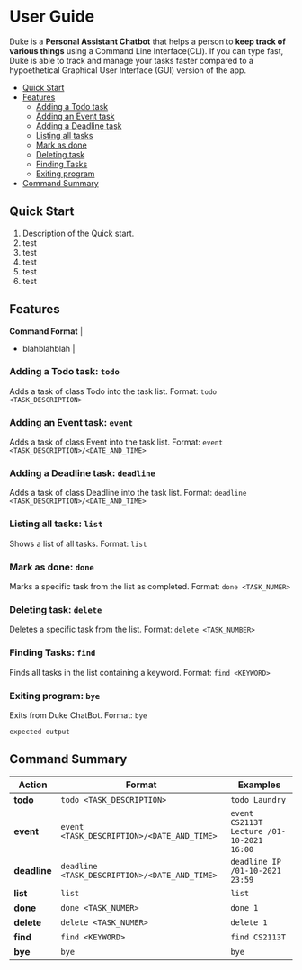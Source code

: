 # User Guide
Duke is a **Personal Assistant Chatbot** that helps a person to **keep track of various things** using a Command Line Interface(CLI). If you can type fast, Duke is able to track and manage your tasks faster compared to a hypoethetical Graphical User Interface (GUI) version of the app. 

* [Quick Start](https://xingjie99.github.io/ip/#quick-start)
* [Features](https://xingjie99.github.io/ip/#features)
  - [Adding a Todo task](https://xingjie99.github.io/ip/#adding-a-todo-task-todo)
  - [Adding an Event task](https://xingjie99.github.io/ip/#adding-an-event-task-event)
  - [Adding a Deadline task](https://xingjie99.github.io/ip/#adding-a-deadline-task-deadline)
  - [Listing all tasks](https://xingjie99.github.io/ip/#listing-all-tasks-list)
  - [Mark as done](https://xingjie99.github.io/ip/#mark-as-done-done)
  - [Deleting task](https://xingjie99.github.io/ip/#deleting-task-delete)
  - [Finding Tasks](https://xingjie99.github.io/ip/#finding-tasks-find)
  - [Exiting program](https://xingjie99.github.io/ip/#exiting-program-bye)
* [Command Summary](https://xingjie99.github.io/ip/#command-summary)

## Quick Start 
1. Description of the Quick start.
2. test
3. test
4. test
5. test
6. test

## Features
**Command Format** |
*  blahblahblah |


### Adding a Todo task: `todo`
Adds a task of class Todo into the task list.
Format: `todo <TASK_DESCRIPTION>`

### Adding an Event task: `event`
Adds a task of class Event into the task list.
Format: `event <TASK_DESCRIPTION>/<DATE_AND_TIME>`

### Adding a Deadline task: `deadline`
Adds a task of class Deadline into the task list.
Format: `deadline <TASK_DESCRIPTION>/<DATE_AND_TIME>`

### Listing all tasks: `list`
Shows a list of all tasks.
Format: `list`

### Mark as done: `done`
Marks a specific task from the list as completed.
Format: `done <TASK_NUMER>`

### Deleting task: `delete`
Deletes a specific task from the list.
Format: `delete <TASK_NUMBER>`

### Finding Tasks: `find`
Finds all tasks in the list containing a keyword.
Format: `find <KEYWORD>`

### Exiting program: `bye`
Exits from Duke ChatBot.
Format: `bye`

```
expected output
```

## Command Summary
**Action** | **Format** | **Examples**
---------- | ---------- | ------------
**todo** | `todo <TASK_DESCRIPTION>` | `todo Laundry`
**event** | `event <TASK_DESCRIPTION>/<DATE_AND_TIME>` | `event CS2113T Lecture /01-10-2021 16:00`
**deadline** | `deadline <TASK_DESCRIPTION>/<DATE_AND_TIME>` | `deadline IP /01-10-2021 23:59`
**list** | `list` | `list`
**done** | `done <TASK_NUMER>` | `done 1`
**delete** | `delete <TASK_NUMER>` | `delete 1`
**find** | `find <KEYWORD>` | `find CS2113T`
**bye** | `bye` | `bye`

